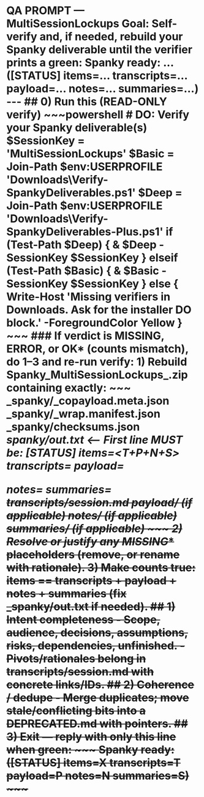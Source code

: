 # QA PROMPT — **MultiSessionLockups** **Goal:** Self-verify and, if needed, rebuild your Spanky deliverable until the verifier prints a green: **Spanky ready: ... ([STATUS] items=… transcripts=… payload=… notes=… summaries=…)**  ---  ## 0) Run this (READ-ONLY verify) ~~~powershell # DO: Verify your Spanky deliverable(s) $SessionKey = 'MultiSessionLockups' $Basic = Join-Path $env:USERPROFILE 'Downloads\Verify-SpankyDeliverables.ps1' $Deep  = Join-Path $env:USERPROFILE 'Downloads\Verify-SpankyDeliverables-Plus.ps1' if (Test-Path $Deep) { & $Deep -SessionKey $SessionKey } elseif (Test-Path $Basic) { & $Basic -SessionKey $SessionKey } else {   Write-Host 'Missing verifiers in Downloads. Ask for the installer DO block.' -ForegroundColor Yellow } ~~~  ### If verdict is MISSING, ERROR, or OK* (counts mismatch), do 1–3 and re-run verify: 1) Rebuild Spanky_MultiSessionLockups_<timestamp>.zip containing exactly:  ~~~ _spanky/_copayload.meta.json _spanky/_wrap.manifest.json _spanky/checksums.json _spanky/out.txt                    <-- First line MUST be:                                      [STATUS] items=<T+P+N+S> transcripts=<T> payload=<P> notes=<N> summaries=<S> transcripts/session.md payload/   (if applicable) notes/     (if applicable) summaries/ (if applicable) ~~~  2) Resolve or justify any MISSING_* placeholders (remove, or rename with rationale). 3) Make counts true: items == transcripts + payload + notes + summaries (fix _spanky/out.txt if needed).  ## 1) Intent completeness - Scope, audience, decisions, assumptions, risks, dependencies, unfinished. - Pivots/rationales belong in transcripts/session.md with concrete links/IDs.  ## 2) Coherence / dedupe - Merge duplicates; move stale/conflicting bits into a DEPRECATED.md with pointers.  ## 3) Exit — reply with only this line when green: ~~~ Spanky ready: <file> ([STATUS] items=X transcripts=T payload=P notes=N summaries=S) ~~~
